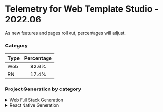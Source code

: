 # Telemetry for Web Template Studio - 2022.06

As new features and pages roll out, percentages  will adjust.

### Category

|Type|Percentage|
|:---|:---:|
|Web|82.6%|
|RN|17.4%|

### Project Generation by category

<details>
<summary>Web Full Stack Generation</summary>

### Frontend Frameworks

|Framework Type|Percentage|
|:---|:---:|
|React|58.7%|
|Vue|28.3%|
|Angular|10.1%|
||2.9%|

### Backend Frameworks

|Framework Type|Percentage|
|:---|:---:|
|Node|64.5%|
|AspNet|16.7%|
|Flask|13.8%|
||2.9%|
|Moleculer|2.2%|

### Pages

|Pages|Percentage|
|:---|:---:|
|Blank|42.1%|
|Master Detail|22.2%|
|Grid|20.9%|
|List|14.9%|


</details>

<details>
<summary>React Native Generation</summary>

### Project Types

|Framework Type|Percentage|
|:---|:---:|
|Tabbed|100%|

### Pages

|Pages|Percentage|
|:---|:---:|
|Blank|65.2%|
|MasterDetail|21.7%|
|Settings|13%|


</details>

